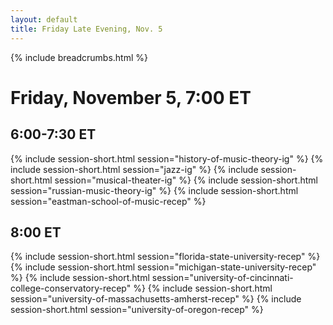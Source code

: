 ```yaml
---
layout: default
title: Friday Late Evening, Nov. 5
---
```


{% include breadcrumbs.html %}

# Friday, November 5, 7:00 ET


## 6:00-7:30 ET
{% include session-short.html session="history-of-music-theory-ig" %}
{% include session-short.html session="jazz-ig" %}
{% include session-short.html session="musical-theater-ig" %}
{% include session-short.html session="russian-music-theory-ig" %}
{% include session-short.html session="eastman-school-of-music-recep" %}

## 8:00 ET
{% include session-short.html session="florida-state-university-recep" %}
{% include session-short.html session="michigan-state-university-recep" %}
{% include session-short.html session="university-of-cincinnati-college-conservatory-recep" %}
{% include session-short.html session="university-of-massachusetts-amherst-recep" %}
{% include session-short.html session="university-of-oregon-recep" %}



